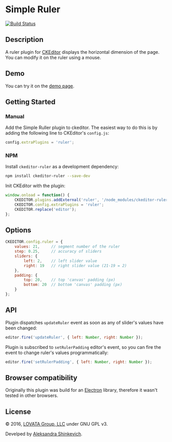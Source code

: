 # Simple Ruler

[![Build Status](https://travis-ci.org/lovata/ckeditor-ruler.svg?branch=master)](https://travis-ci.org/lovata/ckeditor-ruler)

## Description

A ruler plugin for [CKEditor](http://ckeditor.com) displays the horizontal dimension of the page. You can modify it on the ruler using a mouse.

## Demo
You can try it on the [demo page](https://lovata.github.io/ckeditor-ruler/).


## Getting Started

### Manual

Add the Simple Ruller plugin to ckeditor. The easiest way to do this is by adding the following line to CKEditor's `config.js`:

```js
config.extraPlugins = 'ruler';
```
### NPM

Install `ckeditor-ruler` as a development dependency:

```bash
npm install ckeditor-ruler --save-dev
```

Init CKEditor with the plugin:

```js
window.onload = function() {
    CKEDITOR.plugins.addExternal('ruler', '/node_modules/ckeditor-ruler/');
    CKEDITOR.config.extraPlugins = 'ruler';
    CKEDITOR.replace('editor');
};

```
## Options
```javascript
CKEDITOR.config.ruler = {
    values: 21,     // segment number of the ruler
    step: 0.25,     // accuracy of sliders
    sliders: {
        left: 2,    // left slider value
        right: 19   // right slider value (21-19 = 2)
    },
    padding: {
        top: 20,    // top 'canvas' padding (px)
        bottom: 20  // bottom 'canvas' padding (px)
    }
};
```

## API
Plugin dispatches `updateRuler` event as soon as any of slider's values have been changed:

```js
editor.fire('updateRuler', { left: Number, right: Number });
```

Plugin is subscribed to `setRulerPadding` editor's event, so you can fire the event to change ruler's values programmatically:

```js
editor.fire('setRulerPadding', { left: Number, right: Number });
```

## Browser compatibility
Originally this plugin was build for an [Electron](https://github.com/electron/electron) library, therefore it wasn't tested in other browsers.

## License

© 2016, [LOVATA Group, LLC](http://lovata.com) under GNU GPL v3.

Develped by [Aleksandra Shinkevich](https://github.com/neesoglasnaja).
